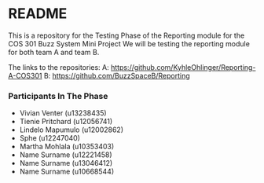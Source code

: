 # README #

This is a repository for the Testing Phase of the Reporting module for the COS 301 Buzz System Mini Project
We will be testing the reporting module for both team A and team B.

The links to the repositories:
A: https://github.com/KyhleOhlinger/Reporting-A-COS301
B: https://github.com/BuzzSpaceB/Reporting

### Participants In The Phase ###

* 	Vivian Venter 		(u13238435)
*	Tienie Pritchard 	(u12056741)
*	Lindelo Mapumulo	(u12002862)
*	Sphe 				(u12247040)
*	Martha Mohlala 		(u10353403)
*	Name Surname		(u12221458)
*	Name Surname		(u13046412)
*	Name Surname		(u10668544)
